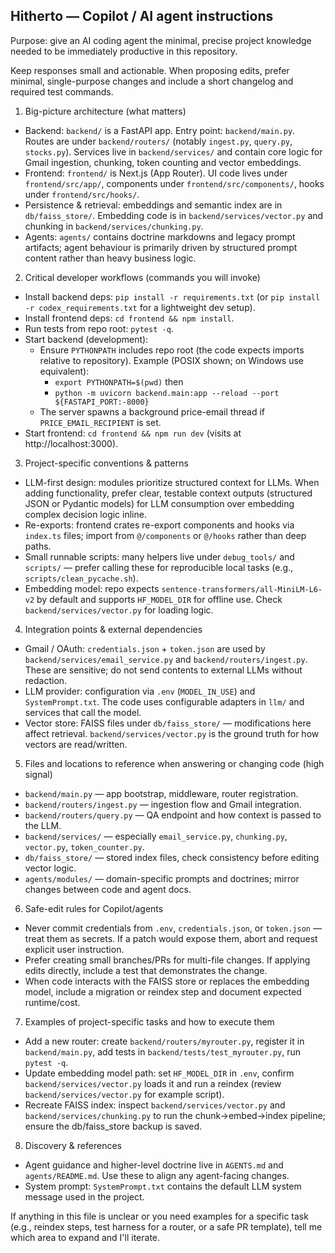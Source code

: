## Hitherto — Copilot / AI agent instructions

Purpose: give an AI coding agent the minimal, precise project knowledge needed to be immediately productive in this repository.

Keep responses small and actionable. When proposing edits, prefer minimal, single-purpose changes and include a short changelog and required test commands.

1) Big-picture architecture (what matters)
- Backend: `backend/` is a FastAPI app. Entry point: `backend/main.py`. Routes are under `backend/routers/` (notably `ingest.py`, `query.py`, `stocks.py`). Services live in `backend/services/` and contain core logic for Gmail ingestion, chunking, token counting and vector embeddings.
- Frontend: `frontend/` is Next.js (App Router). UI code lives under `frontend/src/app/`, components under `frontend/src/components/`, hooks under `frontend/src/hooks/`.
- Persistence & retrieval: embeddings and semantic index are in `db/faiss_store/`. Embedding code is in `backend/services/vector.py` and chunking in `backend/services/chunking.py`.
- Agents: `agents/` contains doctrine markdowns and legacy prompt artifacts; agent behaviour is primarily driven by structured prompt content rather than heavy business logic.

2) Critical developer workflows (commands you will invoke)
- Install backend deps: `pip install -r requirements.txt` (or `pip install -r codex_requirements.txt` for a lightweight dev setup).
- Install frontend deps: `cd frontend && npm install`.
- Run tests from repo root: `pytest -q`.
- Start backend (development):
  - Ensure `PYTHONPATH` includes repo root (the code expects imports relative to repository). Example (POSIX shown; on Windows use equivalent):
    - `export PYTHONPATH=$(pwd)` then
    - `python -m uvicorn backend.main:app --reload --port ${FASTAPI_PORT:-8000}`
  - The server spawns a background price-email thread if `PRICE_EMAIL_RECIPIENT` is set.
- Start frontend: `cd frontend && npm run dev` (visits at http://localhost:3000).

3) Project-specific conventions & patterns
- LLM-first design: modules prioritize structured context for LLMs. When adding functionality, prefer clear, testable context outputs (structured JSON or Pydantic models) for LLM consumption over embedding complex decision logic inline.
- Re-exports: frontend crates re-export components and hooks via `index.ts` files; import from `@/components` or `@/hooks` rather than deep paths.
- Small runnable scripts: many helpers live under `debug_tools/` and `scripts/` — prefer calling these for reproducible local tasks (e.g., `scripts/clean_pycache.sh`).
- Embedding model: repo expects `sentence-transformers/all-MiniLM-L6-v2` by default and supports `HF_MODEL_DIR` for offline use. Check `backend/services/vector.py` for loading logic.

4) Integration points & external dependencies
- Gmail / OAuth: `credentials.json` + `token.json` are used by `backend/services/email_service.py` and `backend/routers/ingest.py`. These are sensitive; do not send contents to external LLMs without redaction.
- LLM provider: configuration via `.env` (`MODEL_IN_USE`) and `SystemPrompt.txt`. The code uses configurable adapters in `llm/` and services that call the model.
- Vector store: FAISS files under `db/faiss_store/` — modifications here affect retrieval. `backend/services/vector.py` is the ground truth for how vectors are read/written.

5) Files and locations to reference when answering or changing code (high signal)
- `backend/main.py` — app bootstrap, middleware, router registration.
- `backend/routers/ingest.py` — ingestion flow and Gmail integration.
- `backend/routers/query.py` — QA endpoint and how context is passed to the LLM.
- `backend/services/` — especially `email_service.py`, `chunking.py`, `vector.py`, `token_counter.py`.
- `db/faiss_store/` — stored index files, check consistency before editing vector logic.
- `agents/modules/` — domain-specific prompts and doctrines; mirror changes between code and agent docs.

6) Safe-edit rules for Copilot/agents
- Never commit credentials from `.env`, `credentials.json`, or `token.json` — treat them as secrets. If a patch would expose them, abort and request explicit user instruction.
- Prefer creating small branches/PRs for multi-file changes. If applying edits directly, include a test that demonstrates the change.
- When code interacts with the FAISS store or replaces the embedding model, include a migration or reindex step and document expected runtime/cost.

7) Examples of project-specific tasks and how to execute them
- Add a new router: create `backend/routers/myrouter.py`, register it in `backend/main.py`, add tests in `backend/tests/test_myrouter.py`, run `pytest -q`.
- Update embedding model path: set `HF_MODEL_DIR` in `.env`, confirm `backend/services/vector.py` loads it and run a reindex (review `backend/services/vector.py` for example script).
- Recreate FAISS index: inspect `backend/services/vector.py` and `backend/services/chunking.py` to run the chunk->embed->index pipeline; ensure the db/faiss_store backup is saved.

8) Discovery & references
- Agent guidance and higher-level doctrine live in `AGENTS.md` and `agents/README.md`. Use these to align any agent-facing changes.
- System prompt: `SystemPrompt.txt` contains the default LLM system message used in the project.

If anything in this file is unclear or you need examples for a specific task (e.g., reindex steps, test harness for a router, or a safe PR template), tell me which area to expand and I'll iterate.
